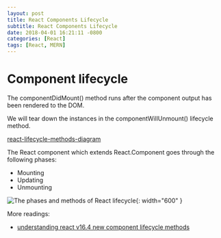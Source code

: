 ```yaml
---
layout: post
title: React Components Lifecycle
subtitle: React Components Lifecycle
date: 2018-04-01 16:21:11 -0800
categories: [React]
tags: [React, MERN]
---
```


# Component lifecycle

The componentDidMount() method runs after the component output has been rendered to the DOM.

We will tear down the instances in the componentWillUnmount() lifecycle method.

[react-lifecycle-methods-diagram](http://projects.wojtekmaj.pl/react-lifecycle-methods-diagram/)

The React component which extends React.Component goes through the following phases:

- Mounting
- Updating
- Unmounting

![The phases and methods of React lifecycle](https://cdn-images-1.medium.com/max/2000/1*lINPzI9FsJnay2_fm4vmzA.png){: width="600" }

More readings:

- [understanding react v16.4 new component lifecycle methods](https://blog.bitsrc.io/understanding-react-v16-4-new-component-lifecycle-methods-fa7b224efd7d)

